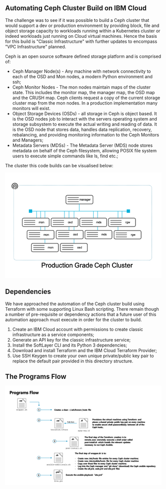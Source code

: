 <!DOCTYPE html>
<html>
<head>
</head>
<body>
<h2>Automating Ceph Cluster Build on IBM Cloud</h2>
<p>
The challenge was to see if it was possible to build 
a Ceph cluster that would support a dev or production environment by
providing block, file and object storage capacity to workloads running
within a Kubernetes cluster or indeed workloads just running on Cloud
virtual machines. Hence the basis for this build is "Classic Infrastructure" 
with further updates to encompass "VPC Infrastructure" planned.
</p>
<p>
Ceph is an open source software defined storage platform and is comprised
of: 
<ul>
<li>
Ceph Manager Node(s) - Any machine with network connectivity to each 
of the OSD and Mon nodes, a modern Python environment and ssh;
</li>
<li>
Ceph Monitor Nodes - The mon nodes maintain maps of the cluster state. 
This includes the monitor map, the manager map, the OSD map and the 
CRUSH map. Ceph clients request a copy of the current storage cluster 
map from the mon nodes. In a production implementation many monitors 
will exist.
</li>
<li>
Object Storage Devices (OSDs) - all storage in Ceph is object based. 
It is the OSD nodes job to interact with the servers operating system and 
storage subsystem to execute the actual writing and reading of data. It is 
the OSD node that stores data, handles data replication, recovery, rebalancing, 
and providing monitoring information to the Ceph Monitors and Managers;
</li>
<li>
Metadata Servers (MDSs) - The Metadata Server (MDS) node stores metadata 
on behalf of the Ceph filesystem, allowing POSIX file system users to execute 
simple commands like ls, find etc.;
</li>
</ul>
</p>
<p>
	The cluster this code builds can be visualised below:
</p>
<img src="images/ceph-cluster.png">
<h2>Dependencies</h2>
<p>
We have approached the automation of the Ceph cluster build using Terraform 
with some supporting Linux Bash scripting. There remain though a number of 
pre-requisite or dependency actions that a future user of this automation 
approach must execute in order for the cluster to build.
</p>
<p>
<ol>
	<li>Create an IBM Cloud account with permissions to create classic infrastructure
	as a service components;
	</li>
	<li>
		Generate an API key for the classic infrastructure service;
	</li>
	<li>
		Install the SoftLayer CLI and its Python 3 dependencies;
	</li>
	<li>
		Download and install Terraform and the IBM Cloud Terraform Provider;
	</li>
	<li>
		Use SSH Keygen to create your own unique private/public key pair to replace 
		the default pair provided in this directory structure.
	</li>
</ol>
</p>
<h2>The Programs Flow</h2>
<p>
	<img src="images/program-flow.png">
</p>
</body>
</html>

